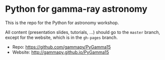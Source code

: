 # Python for gamma-ray astronomy

This is the repo for the Python for astronomy workshop.

All content (presentation slides, tutorials, ...) should go to the `master` branch,
except for the website, which is in the `gh-pages` branch.

* Repo: https://github.com/gammapy/PyGamma15
* Website: http://gammapy.github.io/PyGamma15
